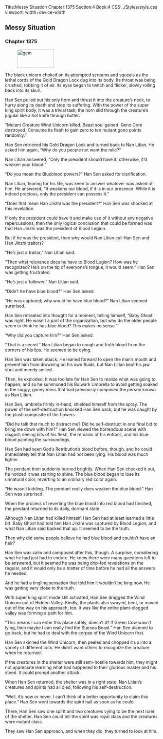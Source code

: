 Title:Messy Situation 
Chapter:1375 
Section:4 
Book:4 
CSS:../Styles/style.css 
viewport: width=device-width
  
## Messy Situation
### Chapter 1375
  
<figure>
	<img src="../Images/gem.gif" alt="gem" id="gem" width="120" height="60" />
</figure>
  

  
The black unicorn choked on its attempted screams and squeals as the lethal cords of the Gold Dragon Lock dug into its body. Its throat was being crushed, robbing it of air. Its eyes began to twitch and flicker, slowly rolling back into its skull.

Han Sen pulled out his only horn and thrust it into the creature’s neck, to hurry along its death and stop its suffering. With the power of the super king spirit body, it was a trivial task; the horn slid through the creature’s jugular like a hot knife through butter.

“Mutant Creature Wind Unicorn killed. Beast soul gained. Geno Core destroyed. Consume its flesh to gain zero to ten mutant geno points randomly.”

Han Sen retrieved his Gold Dragon Lock and turned back to Nan Litian. He asked him again, “Why do you people not want the relic?”

Nan Litian answered, “Only the president should have it; otherwise, it’d weaken your blood.”

“Do you mean the Blueblood powers?” Han Sen asked for clarification.

Nan Litian, fearing for his life, was keen to answer whatever was asked of him. He answered, “It weakens our blood, if it is in our presence. While it is indeed precious, only the president can possess it.”

“Does that mean Han Jinzhi was the president?” Han Sen was shocked at this revelation.

If only the president could have it and make use of it without any negative repercussions, then the only logical conclusion that could be formed was that Han Jinzhi was the president of Blood Legion.

But if he was the president, then why would Nan Litian call Han Sen and Han Jinzhi traitors?

“He’s just a traitor,” Nan Litian said.

“Then what relevance does he have to Blood Legion? How was he recognized? He’s on the tip of everyone’s tongue, it would seem.” Han Sen was getting frustrated.

“He’s just a follower,” Nan Litian said.

“Didn’t he have blue blood?” Han Sen asked.

“He was captured; why would he have blue blood?” Nan Litian seemed surprised.

Han Sen retreated into thought for a moment, telling himself, “Baby Ghost was right. He wasn’t a part of the organization, but why do the older people seem to think he has blue blood? This makes no sense.”

“Why did you capture him?” Han Sen asked.

“That is a secret.” Nan Litian began to cough and froth blood from the corners of his lips. He seemed to be dying.

Han Sen was taken aback. He leaned forward to open the man’s mouth and prevent him from drowning on his own fluids, but Nan Litian kept his jaw shut and merely smiled.

Then, he exploded. It was too late for Han Sen to realize what was going to happen, and so he summoned his Bulwark Umbrella to avoid getting soaked in the soggy, gooey mess that had previously composed the person known as Nan Litian.

Han Sen, umbrella firmly in-hand, shielded himself from the spray. The power of the self-destruction knocked Han Sen back, but he was caught by the plush composite of the flowers.

“Did he talk that much to distract me? Did he self-destruct in one final bid to bring me down with him?” Han Sen viewed the horrendous scene with disgust; seeing bits of his flesh, the remains of his entrails, and his blue blood painting the surroundings.

Han Sen had seen God’s Retribution’s blood before, though, and he could immediately tell that Nan Litian had not been lying. His blood was much lighter.

The pendant then suddenly burned brightly. When Han Sen checked it out, he noticed it was starting to shine. The blue blood began to lose its unnatural color, reverting to an ordinary red color again.

“He wasn’t kidding. The pendant really does weaken the blue blood.” Han Sen was surprised.

When the process of reverting the blue blood into red blood had finished, the pendant returned to its daily, dormant state.

Although Nan Litian had killed himself, Han Sen had at least learned a little bit. Baby Ghost had told him Han Jinzhi was captured by Blood Legion, and what Nan Litian said backed that up. It seemed to be the truth.

Then why did some people believe he had blue blood and couldn’t have an heir?

Han Sen was calm and composed after this, though. A surprise, considering what he had just had to endure. He knew there were many questions left to be answered, but it seemed he was being drip-fed revelations on the regular, and it would only be a matter of time before he had all the answers he needed.

And he had a tingling sensation that told him it wouldn’t be long now. He was getting very close to the truth.

With super king spirit mode still activated, Han Sen dragged the Wind Unicorn out of Hidden Valley. Kindly, the plants also swayed, bent, or moved out of the way on his approach, too. It was like the entire plant-clogged valley was forming a path for him.

“This means I can enter this place safely, doesn’t it? If Green Cow wasn’t lying, then maybe I can really find the Starsea Beast.” Han Sen planned to go back, but he had to deal with the corpse of the Wind Unicorn first.

Han Sen skinned the Wind Unicorn, then peeled and chopped it up into a variety of different cuts. He didn’t want others to recognize the creature when he returned.

If the creatures in the shelter were still semi-hostile towards him, they might not appreciate learning what had happened to their glorious master and his steed. It could prompt another attack.

When Han Sen returned, the shelter was in a right state. Nan Litian’s creatures and spirits had all died, following his self-destruction.

“Well, it’s now or never. I can’t think of a better opportunity to claim this place.” Han Sen went towards the spirit hall as soon as he could.

There, Han Sen saw one spirit and two creatures vying to be the next ruler of the shelter. Han Sen could tell the spirit was royal class and the creatures were mutant class.

They saw Han Sen approach, and when they did, they turned to look at him.